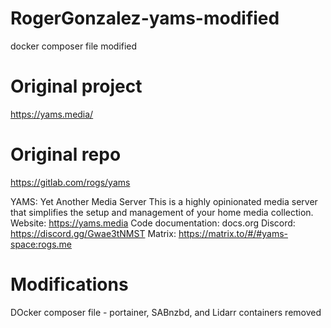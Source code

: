# RogerGonzalez-yams-modified
docker composer file modified

# Original project
https://yams.media/

# Original repo
https://gitlab.com/rogs/yams

YAMS: Yet Another Media Server
This is a highly opinionated media server that simplifies the setup and management of your home media collection.
  Website: https://yams.media
  Code documentation: docs.org
  Discord: https://discord.gg/Gwae3tNMST
  Matrix: https://matrix.to/#/#yams-space:rogs.me


# Modifications
DOcker composer file - portainer, SABnzbd, and Lidarr containers removed
